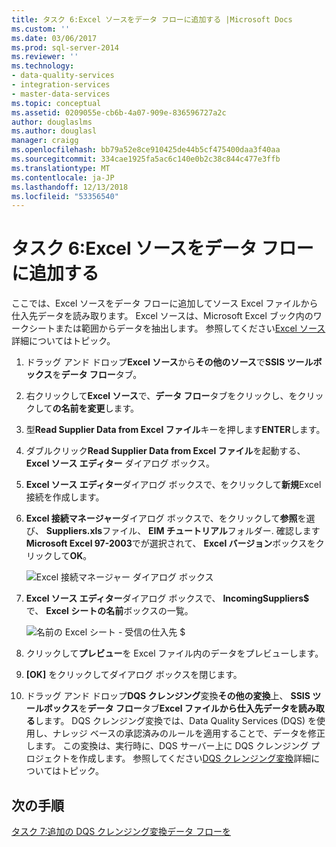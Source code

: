 ```yaml
---
title: タスク 6:Excel ソースをデータ フローに追加する |Microsoft Docs
ms.custom: ''
ms.date: 03/06/2017
ms.prod: sql-server-2014
ms.reviewer: ''
ms.technology:
- data-quality-services
- integration-services
- master-data-services
ms.topic: conceptual
ms.assetid: 0209055e-cb6b-4a07-909e-836596727a2c
author: douglaslms
ms.author: douglasl
manager: craigg
ms.openlocfilehash: bb79a52e8ce910425de44b5cf475400daa3f40aa
ms.sourcegitcommit: 334cae1925fa5ac6c140e0b2c38c844c477e3ffb
ms.translationtype: MT
ms.contentlocale: ja-JP
ms.lasthandoff: 12/13/2018
ms.locfileid: "53356540"
---
```

# <a name="task-6-adding-excel-source-to-the-data-flow"></a>タスク 6:Excel ソースをデータ フローに追加する
  ここでは、Excel ソースをデータ フローに追加してソース Excel ファイルから仕入先データを読み取ります。 Excel ソースは、Microsoft Excel ブック内のワークシートまたは範囲からデータを抽出します。 参照してください[Excel ソース](../integration-services/data-flow/excel-source.md)詳細についてはトピック。  
  
1.  ドラッグ アンド ドロップ**Excel ソース**から**その他のソース**で**SSIS ツールボックス**を**データ フロー**タブ。  
  
2.  右クリックして**Excel ソース**で、**データ フロー**タブをクリックし、をクリックして**の名前を変更**します。  
  
3.  型**Read Supplier Data from Excel ファイル**キーを押します**ENTER**します。  
  
4.  ダブルクリック**Read Supplier Data from Excel ファイル**を起動する、 **Excel ソース エディター**  ダイアログ ボックス。  
  
5.  **Excel ソース エディター**ダイアログ ボックスで、をクリックして**新規**Excel 接続を作成します。  
  
6.  **Excel 接続マネージャー**ダイアログ ボックスで、をクリックして**参照**を選び、 **Suppliers.xls**ファイル、 **EIM チュートリアル**フォルダー. 確認します**Microsoft Excel 97-2003**でが選択されて、 **Excel バージョン**ボックスをクリックして**OK**。  
  
     ![Excel 接続マネージャー ダイアログ ボックス](../../2014/tutorials/media/et-addingexcelsourcetothedataflow-01.jpg "Excel 接続マネージャー ダイアログ ボックス")  
  
7.  **Excel ソース エディター**ダイアログ ボックスで、 **IncomingSuppliers$** で、 **Excel シートの名前**ボックスの一覧。  
  
     ![名前の Excel シート - 受信の仕入先 $](../../2014/tutorials/media/et-addingexcelsourcetothedataflow-02.jpg "Excel シート - 受信の仕入先 $ の名前")  
  
8.  クリックして**プレビュー**を Excel ファイル内のデータをプレビューします。  
  
9. **[OK]** をクリックしてダイアログ ボックスを閉じます。  
  
10. ドラッグ アンド ドロップ**DQS クレンジング**変換**その他の変換**上、 **SSIS ツールボックス**を**データ フロー**タブ**Excel ファイルから仕入先データを読み取る**します。 DQS クレンジング変換では、Data Quality Services (DQS) を使用し、ナレッジ ベースの承認済みのルールを適用することで、データを修正します。 この変換は、実行時に、DQS サーバー上に DQS クレンジング プロジェクトを作成します。 参照してください[DQS クレンジング変換](https://msdn.microsoft.com/library/ee677619.aspx)詳細についてはトピック。  
  
## <a name="next-step"></a>次の手順  
 [タスク 7:追加の DQS クレンジング変換データ フローを](../integration-services/data-flow/data-flow.md)  
  
  
